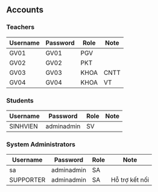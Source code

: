## Accounts

### Teachers

| Username | Password | Role | Note |
|----------|----------|------|------|
| GV01     | GV01     | PGV  |      |
| GV02     | GV02     | PKT  |      |
| GV03     | GV03     | KHOA | CNTT |
| GV04     | GV04     | KHOA | VT   |

### Students

| Username | Password   | Role | Note |
|----------|------------|------|------|
| SINHVIEN | adminadmin | SV   |      |

### System Administrators

| Username  | Password   | Role | Note           |
|-----------|------------|------|----------------|
| sa        | adminadmin | SA   |                |
| SUPPORTER | adminadmin | SA   | Hỗ trợ kết nối |